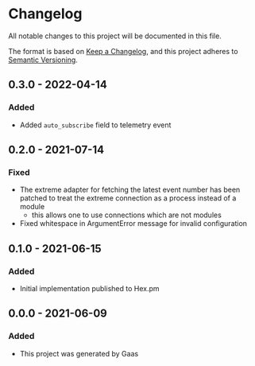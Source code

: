 # Changelog

All notable changes to this project will be documented in this file.

The format is based on [Keep a
Changelog](https://keepachangelog.com/en/1.0.0/), and this project adheres to
[Semantic Versioning](https://semver.org/spec/v2.0.0.html).

<!--

## UNRELEASED

-->

## 0.3.0 - 2022-04-14

### Added

- Added `auto_subscribe` field to telemetry event

## 0.2.0 - 2021-07-14

### Fixed

- The extreme adapter for fetching the latest event number has been patched
  to treat the extreme connection as a process instead of a module
    - this allows one to use connections which are not modules
- Fixed whitespace in ArgumentError message for invalid configuration

## 0.1.0 - 2021-06-15

### Added

- Initial implementation published to Hex.pm

## 0.0.0 - 2021-06-09

### Added

- This project was generated by Gaas
